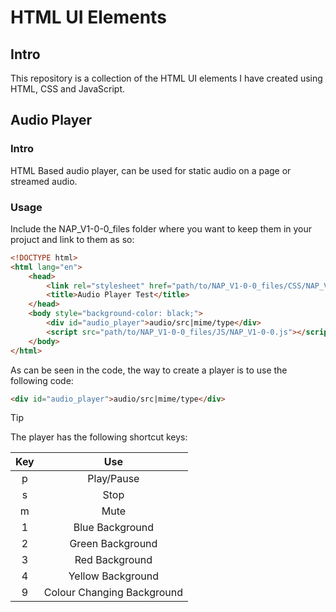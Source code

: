 # HTML UI Elements

## Intro

This repository is a collection of the HTML UI elements I have created using HTML, CSS and JavaScript.

## Audio Player

### Intro

HTML Based audio player, can be used for static audio on a page or streamed audio.

### Usage

Include the NAP_V1-0-0_files folder where you want to keep them in your projuct and link to them as so:

```html
<!DOCTYPE html> 
<html lang="en"> 
    <head>
        <link rel="stylesheet" href="path/to/NAP_V1-0-0_files/CSS/NAP_V1-0-0.css">
        <title>Audio Player Test</title>
    </head>
    <body style="background-color: black;"> 
        <div id="audio_player">audio/src|mime/type</div>
        <script src="path/to/NAP_V1-0-0_files/JS/NAP_V1-0-0.js"></script>
    </body> 
</html>
```

As can be seen in the code, the way to create a player is to use the following code:

```html
<div id="audio_player">audio/src|mime/type</div>
```
> [!TIP]
> The player has the following shortcut keys:
>
> | Key  | Use                        |
> |:----:|:--------------------------:|
> | p    | Play/Pause                 |
> | s    | Stop                       |
> | m    | Mute                       |
> | 1    | Blue Background            |
> | 2    | Green Background           |
> | 3    | Red Background             |
> | 4    | Yellow Background          |
> | 9    | Colour Changing Background |